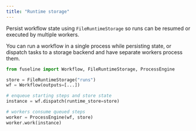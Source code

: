 ```yaml
---
title: "Runtime storage"
---
```


Persist workflow state using `FileRuntimeStorage` so runs can be resumed or executed by multiple workers.

You can run a workflow in a single process while persisting state, or dispatch tasks to a storage backend and have separate workers process them.

```python
from fuseline import Workflow, FileRuntimeStorage, ProcessEngine

store = FileRuntimeStorage("runs")
wf = Workflow(outputs=[...])

# enqueue starting steps and store state
instance = wf.dispatch(runtime_store=store)

# workers consume queued steps
worker = ProcessEngine(wf, store)
worker.work(instance)
```
